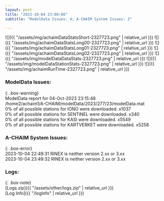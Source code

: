 ```yaml
---
layout: post
title: "2023-10-04 23:00:00"
subtitle: "ModelData Issues: 4; A-CHAIM System Issues: 2"

---
```


![]({{ "/assets/img/achaimDataStatsShort-2327723.png" | relative_url }})
![]({{ "/assets/img/achaimDataStatsLong00-2327723.png" | relative_url }})
![]({{ "/assets/img/achaimDataStatsLong01-2327723.png" | relative_url }})
![]({{ "/assets/img/achaimDataStatsLong02-2327723.png" | relative_url }})
![]({{ "/assets/img/modelDataDataStats-2327723.png" | relative_url }})
![]({{ "/assets/img/modelDataStationStats-2327723.png" | relative_url }})
![]({{ "/assets/img/achaimRunTime-2327723.png" | relative_url }})


### ModelData Issues:  
  
{: .box-warning}  
 ModelData report for 04-Oct-2023 23:15:48   
 /home2/achaim1/A-CHAIM/modelData/2023/277/23/modelData.mat   
 0% of all possible stations for IONO were downloaded. x1037   
 0% of all possible stations for SENTINEL were downloaded. x340   
 0% of all possible stations for KASI were downloaded. x5549   
 0% of all possible stations for KARTVERKET were downloaded. x5258   
  
### A-CHAIM System Issues:  
  
{: .box-error}  
2023-10-04 22:49:31 RINEX is neither version 2.xx or 3.xx  
2023-10-04 23:49:32 RINEX is neither version 2.xx or 3.xx  

### Logs:  
  
{: .box-note}  
[Logs.zip]({{ "/assets/other/logs.zip" | relative_url }})  
[Log Info]({{ "/logInfo" | relative_url }})  
